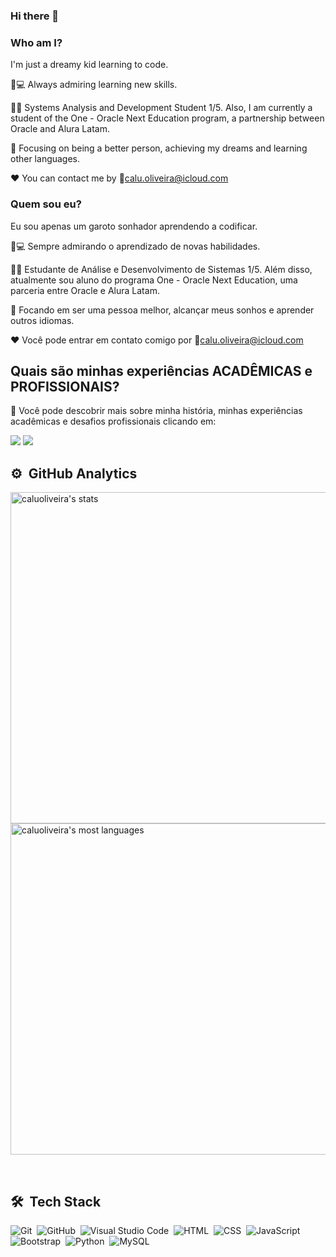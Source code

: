 ### Hi there 👋


### Who am I? 

I'm just a dreamy kid learning to code.

🤩💻 Always admiring learning new skills.

🧑‍🎓 Systems Analysis and Development Student 1/5. Also, I am currently a student of the One - Oracle Next Education program, a partnership between Oracle and Alura Latam.

🎯 Focusing on being a better person, achieving my dreams and learning other languages.

❤️ You can contact me by 💌calu.oliveira@icloud.com


### Quem sou eu? 

Eu sou apenas um garoto sonhador aprendendo a codificar.

🤩💻 Sempre admirando o aprendizado de novas habilidades.

🧑‍🎓 Estudante de Análise e Desenvolvimento de Sistemas 1/5. Além disso, atualmente sou aluno do programa One - Oracle Next Education, uma parceria entre Oracle e Alura Latam.

🎯 Focando em ser uma pessoa melhor, alcançar meus sonhos e aprender outros idiomas.

❤️ Você pode entrar em contato comigo por 💌calu.oliveira@icloud.com


## Quais são minhas experiências ACADÊMICAS e PROFISSIONAIS?

🧐 Você pode descobrir mais sobre minha história, minhas experiências acadêmicas e desafios profissionais clicando em:

<a href="https://www.linkedin.com/in/caluoliveira/"><img src="https://img.shields.io/badge/-LinkedIn-black?style=for-the-badge&logo=appveyor"></img></a>
<a href="http://lattes.cnpq.br/4151235037987708"><img src="https://img.shields.io/badge/-Lattes-black?style=for-the-badge&logo=appveyor"></img></a>

## ⚙️ &nbsp;GitHub Analytics

<p align="left">
  <a href="https://github.com/caluoliveira">
    <img width="530em" src="https://github-readme-stats.vercel.app/api?username=caluoliveira&show_icons=true&theme=vision-friendly-dark" alt="caluoliveira's stats"/>
  </a>

  <a href="https://github.com/caluoliveira">
    <img width="530em" src="https://github-readme-stats.vercel.app/api/top-langs/?username=caluoliveira&layout=compact&theme=vision-friendly-dark" alt="caluoliveira's most languages"/>
  </a>
</p>
<br>

## 🛠 &nbsp;Tech Stack

![Git](https://img.shields.io/badge/-Git-05122A?style=flat&logo=git)&nbsp;
![GitHub](https://img.shields.io/badge/-GitHub-05122A?style=flat&logo=github)&nbsp;
![Visual Studio Code](https://img.shields.io/badge/-Visual%20Studio%20Code-05122A?style=flat&logo=visual-studio-code&logoColor=007ACC)&nbsp;
![HTML](https://img.shields.io/badge/-HTML-05122A?style=flat&logo=HTML5)&nbsp;
![CSS](https://img.shields.io/badge/-CSS-05122A?style=flat&logo=CSS3&logoColor=1572B6)&nbsp;
![JavaScript](https://img.shields.io/badge/-JavaScript-05122A?style=flat&logo=javascript)&nbsp;
![Bootstrap](https://img.shields.io/badge/-Bootstrap-05122A?style=flat&logo=bootstrap&logoColor=007ACC)&nbsp;
![Python](https://img.shields.io/badge/-Python-05122A?style=flat&logo=python&logoColor=ffdd54)&nbsp;
![MySQL](https://img.shields.io/badge/-MySQL-05122A?style=flat&logo=mysql&logoColor=007ACC)&nbsp;
<br>
